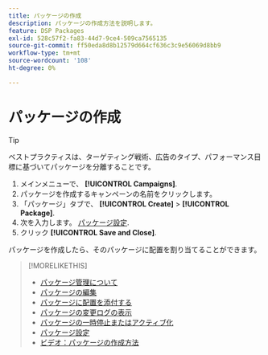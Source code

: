 ```yaml
---
title: パッケージの作成
description: パッケージの作成方法を説明します。
feature: DSP Packages
exl-id: 528c57f2-fa83-44d7-9ce4-509ca7565135
source-git-commit: ff50eda8d8b12579d664cf636c3c9e56069d8bb9
workflow-type: tm+mt
source-wordcount: '108'
ht-degree: 0%

---
```


# パッケージの作成

>[!TIP]
>
>ベストプラクティスは、ターゲティング戦術、広告のタイプ、パフォーマンス目標に基づいてパッケージを分離することです。

1. メインメニューで、 **[!UICONTROL Campaigns]**.
1. パッケージを作成するキャンペーンの名前をクリックします。
1. 「パッケージ」タブで、 **[!UICONTROL Create]** > **[!UICONTROL Package]**.
1. 次を入力します。 [パッケージ設定](package-settings.md).
1. クリック **[!UICONTROL Save and Close]**.

パッケージを作成したら、そのパッケージに配置を割り当てることができます。

>[!MORELIKETHIS]
>
>* [パッケージ管理について](package-about.md)
>* [パッケージの編集](package-edit.md)
>* [パッケージに配置を添付する](package-attach-placement.md)
>* [パッケージの変更ログの表示](package-change-log.md)
>* [パッケージの一時停止またはアクティブ化](package-pause-activate.md)
>* [パッケージ設定](package-settings.md)
>* [ビデオ：パッケージの作成方法](https://experienceleague.adobe.com/docs/advertising-learn/tutorials/dsp/package-create.html)

